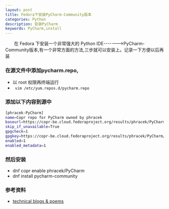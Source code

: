 ```yaml
---
layout: post
title: Fedora下安装PyCharm-Community版本
categories: Python
description: 安装PyCharm
keywords: PyCharm,install
---
```


　　在 Fedora 下安装一个非常强大的 Python IDE------->PyCharm-Community版本,有一个非常方面的方法,三步就可以安装上。记录一下方便以后再装

### 在源文件中添加pycharm.repo,

* 以 root 权限再终端运行
* ` vim /etc/yum.repos.d/pycharm.repo`

### 添加以下内容到源中

```bash
[phracek-PyCharm]
name=Copr repo for PyCharm owned by phracek
baseurl=https://copr-be.cloud.fedoraproject.org/results/phracek/PyCharm/fedora-$releasever-$basearch/
skip_if_unavailable=True
gpgcheck=1
gpgkey=https://copr-be.cloud.fedoraproject.org/results/phracek/PyCharm/pubkey.gpg
enabled=1
enabled_metadata=1
```

### 然后安装

* dnf copr enable phracek/PyCharm
* dnf install pycharm-community


### 参考资料

* [technical blogs & poems](http://www.leeladharan.com/installing-pycharm-community-on-32-or-64-bit-fedora-21-22-23)
